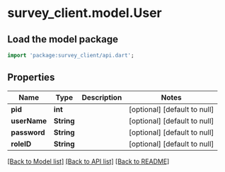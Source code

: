 # survey_client.model.User

## Load the model package
```dart
import 'package:survey_client/api.dart';
```

## Properties
Name | Type | Description | Notes
------------ | ------------- | ------------- | -------------
**pid** | **int** |  | [optional] [default to null]
**userName** | **String** |  | [optional] [default to null]
**password** | **String** |  | [optional] [default to null]
**roleID** | **String** |  | [optional] [default to null]

[[Back to Model list]](../README.md#documentation-for-models) [[Back to API list]](../README.md#documentation-for-api-endpoints) [[Back to README]](../README.md)


